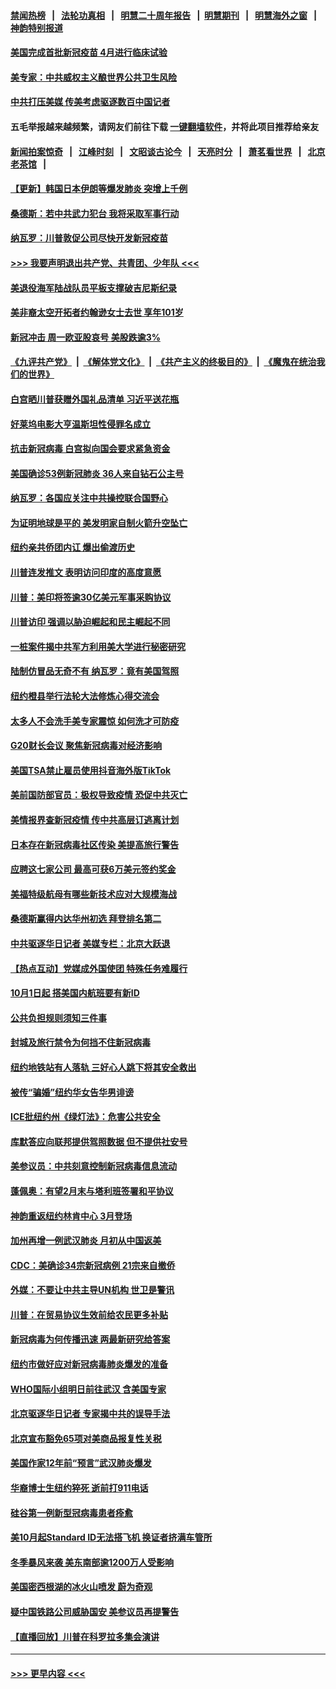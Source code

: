 #### [禁闻热榜](热点新闻.md?=0)  &nbsp;&nbsp;|&nbsp;&nbsp; [法轮功真相](https://github.com/gfw-breaker/truth/blob/master/README.md?=0) &nbsp;&nbsp;|&nbsp;&nbsp; [明慧二十周年报告](https://github.com/gfw-breaker/mh-reports/blob/master/README.md?=0) &nbsp;&nbsp;|&nbsp;&nbsp;[明慧期刊](https://github.com/gfw-breaker/mh-qikan) &nbsp;&nbsp;|&nbsp;&nbsp; [明慧海外之窗](https://github.com/gfw-breaker/mh-news/blob/master/README.md?=0) &nbsp;&nbsp;|&nbsp;&nbsp; [神韵特别报道](https://github.com/gfw-breaker/mh-news/blob/master/shenyun.md?=0)
#### [美国完成首批新冠疫苗 4月进行临床试验](../pages/nsc412/n11893526.md?t=02251131) 
#### [美专家：中共威权主义酿世界公共卫生风险](../pages/nsc412/n11893474.md?t=02251131) 
#### [中共打压美媒 传美考虑驱逐数百中国记者](../pages/nsc412/n11893178.md?t=02251131) 
#### 五毛举报越来越频繁，请网友们前往下载 [一键翻墙软件](https://github.com/gfw-breaker/ssr-accounts)，并将此项目推荐给亲友
#### [新闻拍案惊奇](https://github.com/gfw-breaker/banned-news/blob/master/pages/link4.md) &nbsp;&nbsp;|&nbsp;&nbsp; [江峰时刻](https://github.com/gfw-breaker/banned-news/blob/master/pages/link4.md) &nbsp;&nbsp;|&nbsp;&nbsp; [文昭谈古论今](https://github.com/gfw-breaker/banned-news/blob/master/pages/link4.md) &nbsp;&nbsp;|&nbsp;&nbsp; [天亮时分](https://github.com/gfw-breaker/banned-news/blob/master/pages/link4.md) &nbsp;&nbsp;|&nbsp;&nbsp; [萧茗看世界](https://github.com/gfw-breaker/banned-news/blob/master/pages/link4.md) &nbsp;&nbsp;|&nbsp;&nbsp; [北京老茶馆](https://github.com/gfw-breaker/banned-news/blob/master/pages/link4.md) &nbsp;&nbsp;|&nbsp;&nbsp; 
#### [【更新】韩国日本伊朗等爆发肺炎 突增上千例](../pages/nsc412/n11890652.md?t=02251131) 
#### [桑德斯：若中共武力犯台 我将采取军事行动](../pages/nsc412/n11893282.md?t=02251131) 
#### [纳瓦罗：川普敦促公司尽快开发新冠疫苗](../pages/nsc412/n11893211.md?t=02251131) 
#### [>>> 我要声明退出共产党、共青团、少年队 <<<](https://github.com/begood0513/goodnews/blob/master/quit/letter.md) 
#### [美退役海军陆战队员平板支撑破吉尼斯纪录](../pages/nsc412/n11893022.md?t=02251131) 
#### [美非裔太空开拓者约翰逊女士去世 享年101岁](../pages/nsc412/n11892917.md?t=02251131) 
#### [新冠冲击 周一欧亚股哀号 美股跌逾3%](../pages/nsc412/n11892648.md?t=02251131) 
#### [《九评共产党》](https://github.com/begood0513/9ping.md/blob/master/README.md) &nbsp;|&nbsp; [《解体党文化》](../../../../jtdwh.md/blob/master/README.md)  &nbsp;|&nbsp; [《共产主义的终极目的》](../../../../gczydzjmd.md/blob/master/README.md) &nbsp;|&nbsp; [《魔鬼在统治我们的世界》](../../../../mgztzwmdsj.md/blob/master/README.md) 
#### [白宫晒川普获赠外国礼品清单 习近平送花瓶](../pages/nsc412/n11892985.md?t=02251131) 
#### [好莱坞电影大亨温斯坦性侵罪名成立](../pages/nsc412/n11892907.md?t=02251131) 
#### [抗击新冠病毒 白宫拟向国会要求紧急资金](../pages/nsc412/n11892943.md?t=02251131) 
#### [美国确诊53例新冠肺炎 36人来自钻石公主号](../pages/nsc412/n11892877.md?t=02251131) 
#### [纳瓦罗：各国应关注中共操控联合国野心](../pages/nsc412/n11892856.md?t=02251131) 
#### [为证明地球是平的 美发明家自制火箭升空坠亡](../pages/nsc412/n11892645.md?t=02251131) 
#### [纽约亲共侨团内讧 爆出偷渡历史](../pages/nsc412/n11891235.md?t=02251131) 
#### [川普连发推文 表明访问印度的高度意愿](../pages/nsc412/n11891927.md?t=02251131) 
#### [川普：美印将签逾30亿美元军事采购协议](../pages/nsc412/n11892494.md?t=02251131) 
#### [川普访印 强调以胁迫崛起和民主崛起不同](../pages/nsc412/n11891855.md?t=02251131) 
#### [一桩案件揭中共军方利用美大学进行秘密研究](../pages/nsc412/n11891206.md?t=02251131) 
#### [陆制仿冒品无奇不有 纳瓦罗：竟有美国驾照](../pages/nsc412/n11890953.md?t=02251131) 
#### [纽约橙县举行法轮大法修炼心得交流会](../pages/nsc412/n11890760.md?t=02251131) 
#### [太多人不会洗手美专家震惊 如何洗才可防疫](../pages/nsc412/n11875866.md?t=02251131) 
#### [G20财长会议 聚焦新冠病毒对经济影响](../pages/nsc412/n11890400.md?t=02251131) 
#### [美国TSA禁止雇员使用抖音海外版TikTok](../pages/nsc412/n11890500.md?t=02251131) 
#### [美前国防部官员：极权导致疫情 恐促中共灭亡](../pages/nsc412/n11889092.md?t=02251131) 
#### [美情报界查新冠疫情 传中共高层订逃离计划](../pages/nsc412/n11888161.md?t=02251131) 
#### [日本存在新冠病毒社区传染 美提高旅行警告](../pages/nsc412/n11889917.md?t=02251131) 
#### [应聘这七家公司 最高可获6万美元签约奖金](../pages/nsc412/n11879446.md?t=02251131) 
#### [美福特级航母有哪些新技术应对大规模海战](../pages/nsc412/n11882087.md?t=02251131) 
#### [桑德斯赢得内达华州初选 拜登排名第二](../pages/nsc412/n11888760.md?t=02251131) 
#### [中共驱逐华日记者 美媒专栏：北京大跃退](../pages/nsc412/n11888453.md?t=02251131) 
#### [【热点互动】党媒成外国使团 特殊任务难履行](../pages/nsc412/n11888306.md?t=02251131) 
#### [10月1日起 搭美国内航班要有新ID](../pages/nsc412/n11888243.md?t=02251131) 
#### [公共负担规则须知三件事](../pages/nsc412/n11888123.md?t=02251131) 
#### [封城及旅行禁令为何挡不住新冠病毒](../pages/nsc412/n11888067.md?t=02251131) 
#### [纽约地铁站有人落轨   三好心人跳下将其安全救出](../pages/nsc412/n11888088.md?t=02251131) 
#### [被传“骗婚”纽约华女告华男诽谤](../pages/nsc412/n11887303.md?t=02251131) 
#### [ICE批纽约州《绿灯法》：危害公共安全](../pages/nsc412/n11887285.md?t=02251131) 
#### [库默答应向联邦提供驾照数据 但不提供社安号](../pages/nsc412/n11887269.md?t=02251131) 
#### [美参议员：中共刻意控制新冠病毒信息流动](../pages/nsc412/n11887949.md?t=02251131) 
#### [蓬佩奥：有望2月末与塔利班签署和平协议](../pages/nsc412/n11887248.md?t=02251131) 
#### [神韵重返纽约林肯中心 3月登场](../pages/nsc412/n11885013.md?t=02251131) 
#### [加州再增一例武汉肺炎 月初从中国返美](../pages/nsc412/n11886929.md?t=02251131) 
#### [CDC：美确诊34宗新冠病例 21宗来自撤侨](../pages/nsc412/n11886795.md?t=02251131) 
#### [外媒：不要让中共主导UN机构 世卫是警讯](../pages/nsc412/n11886401.md?t=02251131) 
#### [川普：在贸易协议生效前给农民更多补贴](../pages/nsc412/n11886549.md?t=02251131) 
#### [新冠病毒为何传播迅速 两最新研究给答案](../pages/nsc412/n11886505.md?t=02251131) 
#### [纽约市做好应对新冠病毒肺炎爆发的准备](../pages/nsc412/n11885019.md?t=02251131) 
#### [WHO国际小组明日前往武汉 含美国专家](../pages/nsc412/n11886380.md?t=02251131) 
#### [北京驱逐华日记者 专家揭中共的误导手法](../pages/nsc412/n11886124.md?t=02251131) 
#### [北京宣布豁免65项对美商品报复性关税](../pages/nsc412/n11885960.md?t=02251131) 
#### [美国作家12年前“预言”武汉肺炎爆发](../pages/nsc412/n11885487.md?t=02251131) 
#### [华裔博士生纽约猝死  逝前打911电话](../pages/nsc412/n11885007.md?t=02251131) 
#### [硅谷第一例新型冠病毒患者痊愈](../pages/nsc412/n11885163.md?t=02251131) 
#### [美10月起Standard ID无法搭飞机  换证者挤满车管所](../pages/nsc412/n11885036.md?t=02251131) 
#### [冬季暴风来袭 美东南部逾1200万人受影响](../pages/nsc412/n11884620.md?t=02251131) 
#### [美国密西根湖的冰火山喷发 蔚为奇观](../pages/nsc412/n11884842.md?t=02251131) 
#### [疑中国铁路公司威胁国安 美参议员再提警告](../pages/nsc412/n11884300.md?t=02251131) 
#### [【直播回放】川普在科罗拉多集会演讲](../pages/nsc412/n11883640.md?t=02251131) 

----
#### [ >>> 更早内容 <<< ](../indexes/nsc412-earlier.md)
